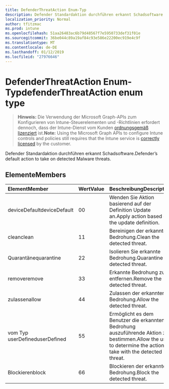 ```yaml
---
title: DefenderThreatAction Enum-Typ
description: Defender Standardaktion durchführen erkannt Schadsoftware.
localization_priority: Normal
author: tfitzmac
ms.prod: intune
ms.openlocfilehash: 51aa26483ac6b79d48567f7e5950733def31f01e
ms.sourcegitcommit: 36be044c89a19af84c93e586e22200ec919e4c9f
ms.translationtype: MT
ms.contentlocale: de-DE
ms.lasthandoff: 01/12/2019
ms.locfileid: "27976646"
---
```

# <a name="defenderthreataction-enum-type"></a><span data-ttu-id="9c896-103">DefenderThreatAction Enum-Typ</span><span class="sxs-lookup"><span data-stu-id="9c896-103">defenderThreatAction enum type</span></span>

> <span data-ttu-id="9c896-104">**Hinweis:** Die Verwendung der Microsoft Graph-APIs zum Konfigurieren von Intune-Steuerelementen und -Richtlinien erfordert dennoch, dass der Intune-Dienst vom Kunden [ordnungsgemäß lizenziert](https://go.microsoft.com/fwlink/?linkid=839381) ist.</span><span class="sxs-lookup"><span data-stu-id="9c896-104">**Note:** Using the Microsoft Graph APIs to configure Intune controls and policies still requires that the Intune service is [correctly licensed](https://go.microsoft.com/fwlink/?linkid=839381) by the customer.</span></span>

<span data-ttu-id="9c896-105">Defender Standardaktion durchführen erkannt Schadsoftware.</span><span class="sxs-lookup"><span data-stu-id="9c896-105">Defender’s default action to take on detected Malware threats.</span></span>
## <a name="members"></a><span data-ttu-id="9c896-106">Elemente</span><span class="sxs-lookup"><span data-stu-id="9c896-106">Members</span></span>
|<span data-ttu-id="9c896-107">Element</span><span class="sxs-lookup"><span data-stu-id="9c896-107">Member</span></span>|<span data-ttu-id="9c896-108">Wert</span><span class="sxs-lookup"><span data-stu-id="9c896-108">Value</span></span>|<span data-ttu-id="9c896-109">Beschreibung</span><span class="sxs-lookup"><span data-stu-id="9c896-109">Description</span></span>|
|:---|:---|:---|
|<span data-ttu-id="9c896-110">deviceDefault</span><span class="sxs-lookup"><span data-stu-id="9c896-110">deviceDefault</span></span>|<span data-ttu-id="9c896-111">0</span><span class="sxs-lookup"><span data-stu-id="9c896-111">0</span></span>|<span data-ttu-id="9c896-112">Wenden Sie Aktion basierend auf der Definition Update an.</span><span class="sxs-lookup"><span data-stu-id="9c896-112">Apply action based on the update definition.</span></span>|
|<span data-ttu-id="9c896-113">clean</span><span class="sxs-lookup"><span data-stu-id="9c896-113">clean</span></span>|<span data-ttu-id="9c896-114">1</span><span class="sxs-lookup"><span data-stu-id="9c896-114">1</span></span>|<span data-ttu-id="9c896-115">Bereinigen der erkannten Bedrohung.</span><span class="sxs-lookup"><span data-stu-id="9c896-115">Clean the detected threat.</span></span>|
|<span data-ttu-id="9c896-116">Quarantäne</span><span class="sxs-lookup"><span data-stu-id="9c896-116">quarantine</span></span>|<span data-ttu-id="9c896-117">2</span><span class="sxs-lookup"><span data-stu-id="9c896-117">2</span></span>|<span data-ttu-id="9c896-118">Isolieren Sie erkannte Bedrohung.</span><span class="sxs-lookup"><span data-stu-id="9c896-118">Quarantine the detected threat.</span></span>|
|<span data-ttu-id="9c896-119">remove</span><span class="sxs-lookup"><span data-stu-id="9c896-119">remove</span></span>|<span data-ttu-id="9c896-120">3</span><span class="sxs-lookup"><span data-stu-id="9c896-120">3</span></span>|<span data-ttu-id="9c896-121">Erkannte Bedrohung zu entfernen.</span><span class="sxs-lookup"><span data-stu-id="9c896-121">Remove the detected threat.</span></span>|
|<span data-ttu-id="9c896-122">zulassen</span><span class="sxs-lookup"><span data-stu-id="9c896-122">allow</span></span>|<span data-ttu-id="9c896-123">4</span><span class="sxs-lookup"><span data-stu-id="9c896-123">4</span></span>|<span data-ttu-id="9c896-124">Zulassen der erkannten Bedrohung.</span><span class="sxs-lookup"><span data-stu-id="9c896-124">Allow the detected threat.</span></span>|
|<span data-ttu-id="9c896-125">vom Typ userDefined</span><span class="sxs-lookup"><span data-stu-id="9c896-125">userDefined</span></span>|<span data-ttu-id="9c896-126">5</span><span class="sxs-lookup"><span data-stu-id="9c896-126">5</span></span>|<span data-ttu-id="9c896-127">Ermöglicht es dem Benutzer die erkannten Bedrohung auszuführende Aktion zu bestimmen.</span><span class="sxs-lookup"><span data-stu-id="9c896-127">Allow the user to determine the action to take with the detected threat.</span></span>|
|<span data-ttu-id="9c896-128">Blockieren</span><span class="sxs-lookup"><span data-stu-id="9c896-128">block</span></span>|<span data-ttu-id="9c896-129">6</span><span class="sxs-lookup"><span data-stu-id="9c896-129">6</span></span>|<span data-ttu-id="9c896-130">Blockieren der erkannten Bedrohung.</span><span class="sxs-lookup"><span data-stu-id="9c896-130">Block the detected threat.</span></span>|



